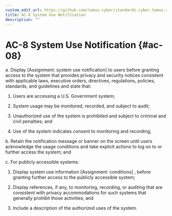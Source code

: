```yaml
---
custom_edit_url: https://github.com/tamus-cyber/standards.cyber.tamus.edu/tree/main/content/tamus.edu/TAMUS_profile.xml
title: AC-8 System Use Notification
description: ""
---
```


# AC-8 System Use Notification {#ac-08}

a. Display [Assignment: system use notification] to users before granting access to the system that provides privacy and security notices consistent with applicable laws, executive orders, directives, regulations, policies, standards, and guidelines and state that:

1. Users are accessing a U.S. Government system;

2. System usage may be monitored, recorded, and subject to audit;

3. Unauthorized use of the system is prohibited and subject to criminal and civil penalties; and

4. Use of the system indicates consent to monitoring and recording;

b. Retain the notification message or banner on the screen until users acknowledge the usage conditions and take explicit actions to log on to or further access the system; and

c. For publicly accessible systems:

1. Display system use information [Assignment: conditions] , before granting further access to the publicly accessible system;

2. Display references, if any, to monitoring, recording, or auditing that are consistent with privacy accommodations for such systems that generally prohibit those activities; and

3. Include a description of the authorized uses of the system.


